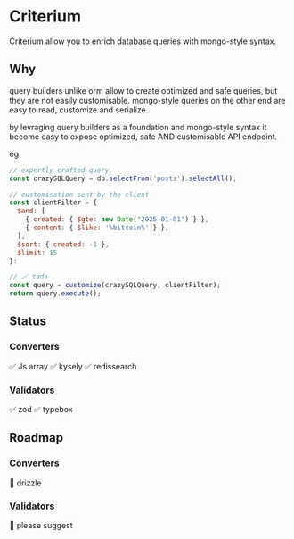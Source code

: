 # Criterium

Criterium allow you to enrich database queries with mongo-style syntax.

## Why

query builders unlike orm allow to create optimized and safe queries, but they are not easily customisable.
mongo-style queries on the other end are easy to read, customize and serialize.

by levraging query builders as a foundation and mongo-style syntax it become easy to expose optimized, safe AND customisable API endpoint.

eg:
```js
// expertly crafted query
const crazySQLQuery = db.selectFrom('posts').selectAll();

// customisation sent by the client
const clientFilter = {
  $and: [
    { created: { $gte: new Date("2025-01-01") } },
    { content: { $like: '%bitcoin%' } },
  ],
  $sort: { created: -1 },
  $limit: 15
}:

// 🪄 tada
const query = customize(crazySQLQuery, clientFilter);
return query.execute();
```

## Status

### Converters
✅ Js array
✅ kysely
✅ redissearch

### Validators
✅ zod 
✅ typebox 

## Roadmap

### Converters
🔲 drizzle

### Validators
🤷 please suggest
